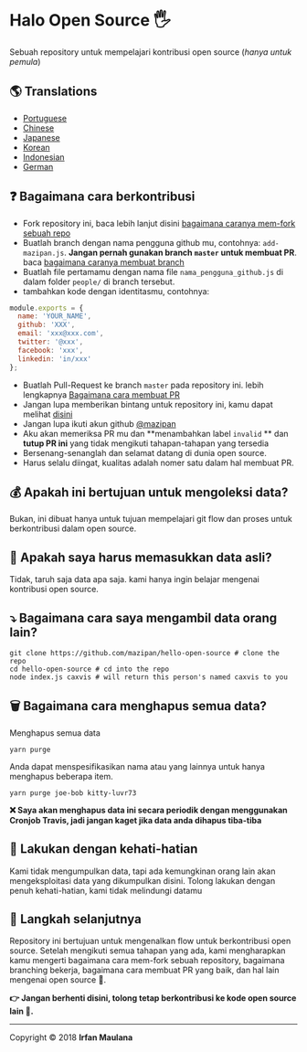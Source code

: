# Halo Open Source 🖐️

Sebuah repository untuk mempelajari kontribusi open source (_hanya untuk pemula_)

## 🌎 Translations

- [Portuguese](./README-PT-BR.md)
- [Chinese](./README-CHI.md)
- [Japanese](./README-JP.md)
- [Korean](./README-KR.md)
- [Indonesian](./README-ID.md)
- [German](./README-DE.md)

## ❓ Bagaimana cara berkontribusi

- Fork repository ini, baca lebih lanjut disini [bagaimana caranya mem-fork sebuah repo](https://help.github.com/articles/fork-a-repo/)
- Buatlah branch dengan nama pengguna github mu, contohnya: `add-mazipan.js`. **Jangan pernah gunakan branch `master` untuk membuat PR**.
  baca [bagaimana caranya membuat branch](https://help.github.com/articles/creating-and-deleting-branches-within-your-repository/)
- Buatlah file pertamamu dengan nama file `nama_pengguna_github.js` di dalam folder `people/` di branch tersebut.
- tambahkan kode dengan identitasmu, contohnya:

```js
module.exports = {
  name: 'YOUR_NAME',
  github: 'XXX',
  email: 'xxx@xxx.com',
  twitter: '@xxx',
  facebook: 'xxx',
  linkedin: 'in/xxx'
};
```

- Buatlah Pull-Request ke branch `master` pada repository ini. lebih lengkapnya [Bagaimana cara membuat PR](https://help.github.com/articles/creating-a-pull-request/)
- Jangan lupa memberikan bintang untuk repository ini, kamu dapat melihat [disini](https://github.com/mazipan/hello-open-source/stargazers)
- Jangan lupa ikuti akun github [@mazipan](https://github.com/mazipan)
- Aku akan memeriksa PR mu dan **menambahkan label `invalid` ** dan **tutup PR ini** yang tidak mengikuti tahapan-tahapan yang tersedia
- Bersenang-senanglah dan selamat datang di dunia open source.
- Harus selalu diingat, kualitas adalah nomer satu dalam hal membuat PR.

## 💰 Apakah ini bertujuan untuk mengoleksi data?

Bukan, ini dibuat hanya untuk tujuan mempelajari git flow dan proses untuk berkontribusi dalam open source.

## 🥶 Apakah saya harus memasukkan data asli?

Tidak, taruh saja data apa saja. kami hanya ingin belajar mengenai kontribusi open source.

## ⤵️ Bagaimana cara saya mengambil data orang lain?

```shell
git clone https://github.com/mazipan/hello-open-source # clone the repo
cd hello-open-source # cd into the repo
node index.js caxvis # will return this person's named caxvis to you
```

## 🗑️ Bagaimana cara menghapus semua data?

Menghapus semua data

```shell
yarn purge
```

Anda dapat menspesifikasikan nama atau yang lainnya untuk hanya menghapus beberapa item.

```shell
yarn purge joe-bob kitty-luvr73
```

**❌ Saya akan menghapus data ini secara periodik dengan menggunakan Cronjob Travis, jadi jangan kaget jika data anda dihapus tiba-tiba**

## 🙈 Lakukan dengan kehati-hatian

Kami tidak mengumpulkan data, tapi ada kemungkinan orang lain akan mengeksploitasi data yang dikumpulkan disini. Tolong lakukan dengan penuh kehati-hatian, kami tidak melindungi datamu

## 🚶 Langkah selanjutnya

Repository ini bertujuan untuk mengenalkan flow untuk berkontribusi open source.
Setelah mengikuti semua tahapan yang ada, kami mengharapkan kamu mengerti bagaimana cara mem-fork sebuah repository, bagaimana branching bekerja, bagaimana cara membuat PR yang baik, dan hal lain mengenai open source 🥳.

**👉 Jangan berhenti disini, tolong tetap berkontribusi ke kode open source lain 🙏.**

---

Copyright © 2018 **Irfan Maulana**
